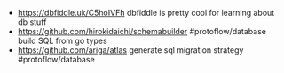 - https://dbfiddle.uk/C5hoIVFh dbfiddle is pretty cool for learning about db stuff
- https://github.com/hirokidaichi/schemabuilder #protoflow/database build SQL from go types
- https://github.com/ariga/atlas generate sql migration strategy #protoflow/database